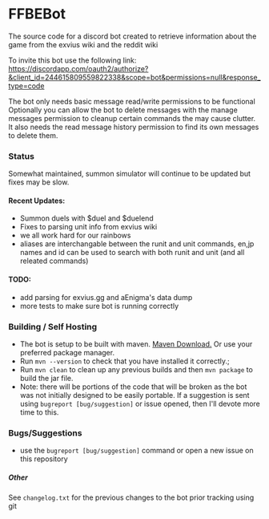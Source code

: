 # FFBEBot

The source code for a discord bot created to retrieve information about the game from the exvius wiki and the reddit wiki


To invite this bot use the following link: https://discordapp.com/oauth2/authorize?&client_id=244615809559822338&scope=bot&permissions=null&response_type=code

The bot only needs basic message read/write permissions to be functional
Optionally you can allow the bot to delete messages with the manage messages permission to cleanup certain commands the may cause clutter. It also needs the read message history permission to find its own messages to delete them.

### Status

Somewhat maintained, summon simulator will continue to be updated but fixes may be slow. 

#### Recent Updates:

- Summon duels with $duel and $duelend
- Fixes to parsing unit info from exvius wiki
- we all work hard for our rainbows
- aliases are interchangable between the runit and unit commands, en,jp names and id can be used to search with both runit and unit (and all releated commands)


#### TODO:

- add parsing for exvius.gg and aEnigma's data dump
- more tests to make sure bot is running correctly

### Building / Self Hosting

- The bot is setup to be built with maven. [Maven Download.](https://maven.apache.org/download.cgi) Or use your preferred package manager. 
- Run `mvn --version` to check that you have installed it correctly.;
- Run `mvn clean` to clean up any previous builds and then `mvn package` to build the jar file.
- Note: there will be portions of the code that will be broken as the bot was not initially designed to be easily portable. If a suggestion is sent using `bugreport [bug/suggestion]` or issue opened, then I'll devote more time to this.

### Bugs/Suggestions

- use the `bugreport [bug/suggestion]` command or open a new issue on this repository

##### Other

See `changelog.txt` for the previous changes to the bot prior tracking using git
